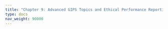 ```yaml
---
title: "Chapter 9: Advanced GIPS Topics and Ethical Performance Reporting"
type: docs
nav_weight: 90000
---
```

